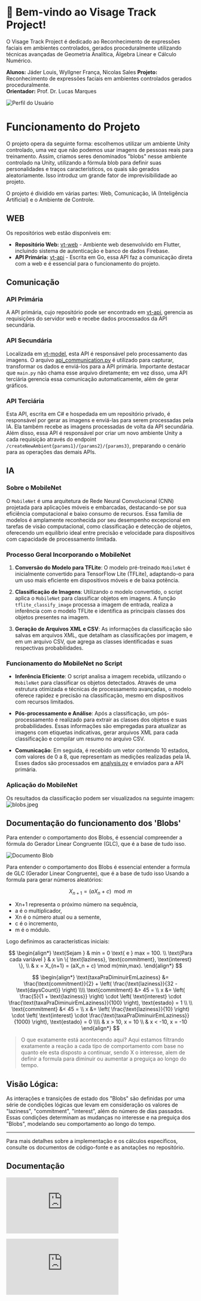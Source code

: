 # 👋 Bem-vindo ao Visage Track Project!

O Visage Track Project é dedicado ao Reconhecimento de expressões faciais em ambientes controlados, gerados proceduralmente utilizando técnicas avançadas de Geometria Analítica, Álgebra Linear e Cálculo Numérico.

**Alunos:** Jáder Louis, Wyllgner França, Nicolas Sales
**Projeto:** Reconhecimento de expressões faciais em ambientes controlados gerados proceduralmente.  
**Orientador:** Prof. Dr. Lucas Marques

![Perfil do Usuário](https://github.com/visagetrack-project/.github/blob/687927c5ac1b96ad2807e33c2aa88ed99c9fa6e5/profile/unir%201.png)
# Funcionamento do Projeto

O projeto opera da seguinte forma: escolhemos utilizar um ambiente Unity controlado, uma vez que não podemos usar imagens de pessoas reais para treinamento. Assim, criamos seres denominados "blobs" nesse ambiente controlado na Unity, utilizando a fórmula blob para definir suas personalidades e traços característicos, os quais são gerados aleatoriamente. Isso introduz um grande fator de imprevisibilidade ao projeto.

O projeto é dividido em várias partes: Web, Comunicação, IA (Inteligência Artificial) e o Ambiente de Controle.

## WEB

Os repositórios web estão disponíveis em:

- **Repositório Web:** [vt-web](https://github.com/visagetrack-project/vt-web.git) - Ambiente web desenvolvido em Flutter, incluindo sistema de autenticação e banco de dados Firebase.
- **API Primária:** [vt-api](https://github.com/visagetrack-project/vt-api.git) - Escrita em Go, essa API faz a comunicação direta com a web e é essencial para o funcionamento do projeto.

## Comunicação

### API Primária

A API primária, cujo repositório pode ser encontrado em [vt-api](https://github.com/visagetrack-project/vt-api.git), gerencia as requisições do servidor web e recebe dados processados da API secundária.

### API Secundária

Localizada em [vt-model](https://github.com/visagetrack-project/vt-model), esta API é responsável pelo processamento das imagens. O arquivo [api_communication.py](https://github.com/visagetrack-project/vt-model/blob/main/api_communication.py) é utilizado para capturar, transformar os dados e enviá-los para a API primária. Importante destacar que `main.py` não chama esse arquivo diretamente; em vez disso, uma API terciária gerencia essa comunicação automaticamente, além de gerar gráficos.

### API Terciária

Esta API, escrita em C# e hospedada em um repositório privado, é responsável por gerar as imagens e enviá-las para serem processadas pela IA. Ela também recebe as imagens processadas de volta da API secundária. Além disso, essa API é responsável por criar um novo ambiente Unity a cada requisição através do endpoint `/createNewAmbient{params1}/{params2}/{params3}`, preparando o cenário para as operações das demais APIs.

## IA

### Sobre o MobileNet

O `MobileNet` é uma arquitetura de Rede Neural Convolucional (CNN) projetada para aplicações móveis e embarcadas, destacando-se por sua eficiência computacional e baixo consumo de recursos. Essa família de modelos é amplamente reconhecida por seu desempenho excepcional em tarefas de visão computacional, como classificação e detecção de objetos, oferecendo um equilíbrio ideal entre precisão e velocidade para dispositivos com capacidade de processamento limitada.

### Processo Geral Incorporando o MobileNet

1. **Conversão do Modelo para TFLite**: O modelo pré-treinado `MobileNet` é inicialmente convertido para TensorFlow Lite (TFLite), adaptando-o para um uso mais eficiente em dispositivos móveis e de baixa potência.

2. **Classificação de Imagens**: Utilizando o modelo convertido, o script aplica o `MobileNet` para classificar objetos em imagens. A função `tflite_classify_image` processa a imagem de entrada, realiza a inferência com o modelo TFLite e identifica as principais classes dos objetos presentes na imagem.

3. **Geração de Arquivos XML e CSV**: As informações da classificação são salvas em arquivos XML, que detalham as classificações por imagem, e em um arquivo CSV, que agrega as classes identificadas e suas respectivas probabilidades.

### Funcionamento do MobileNet no Script

- **Inferência Eficiente**: O script analisa a imagem recebida, utilizando o `MobileNet` para classificar os objetos detectados. Através de uma estrutura otimizada e técnicas de processamento avançadas, o modelo oferece rapidez e precisão na classificação, mesmo em dispositivos com recursos limitados.

- **Pós-processamento e Análise**: Após a classificação, um pós-processamento é realizado para extrair as classes dos objetos e suas probabilidades. Essas informações são empregadas para atualizar as imagens com etiquetas indicativas, gerar arquivos XML para cada classificação e compilar um resumo no arquivo CSV.

- **Comunicação**: Em seguida, é recebido um vetor contendo 10 estados, com valores de 0 a 8, que representam as medições realizadas pela IA. Esses dados são processados em [analysis.py](https://github.com/visagetrack-project/vt-model/blob/main/analysis.py) e enviados para a API primária.

### Aplicação do MobileNet

Os resultados da classificação podem ser visualizados na seguinte imagem: ![blobs.jpeg](https://github.com/visagetrack-project/.github/blob/a0ad6ef25561d476ca5be027df0538b9d013afd8/profile/blobs.jpeg)


## Documentação do funcionamento dos 'Blobs'

Para entender o comportamento dos Blobs, é essencial compreender a fórmula do Gerador Linear Congruente (GLC), que é a base de tudo isso.

![Documento Blob](https://github.com/visagetrack-project/.github/blob/687927c5ac1b96ad2807e33c2aa88ed99c9fa6e5/profile/WhatsApp%20Image%202024-02-12%20at%2016.09.49.jpeg)

Para entender o comportamento dos Blobs é essencial entender a formula de GLC (Gerador Linear Congruente), que é a base de tudo isso
Usando a formula para gerar números aleatórios:

$$
X_{n+1} = (aX_n + c) \mod m
$$

- Xn+1​ representa o próximo número na sequência,
- a é o multiplicador,
- Xn​ é o número atual ou a semente,
- c é o incremento,
- m é o módulo.


Logo definimos as características iniciais:

$$
\begin{align*}
\text{Sejam } & min = 0 \text{ e } max = 100. \\
\text{Para cada variável } & x \in \{ \text{laziness}, \text{commitment}, \text{interest} \}, \\
& x = X_{n+1} = (aX_n + c) \mod m(min,max).
\end{align*}
$$

$$
\begin{align*}
\text{taxaPraDiminuirEmLaziness} &= \frac{\text{commitment}}{2} + \left( \frac{\text{laziness}}{32 - \text{daysCount}} \right) \\\\
\text{commitment} &> 45 =  \\
x &= \left( \frac{5}{1 + \text{laziness}} \right) \cdot \left( \text{interest} \cdot \frac{\text{taxaPraDiminuirEmLaziness}}{100} \right),  \text{estado} = 1 \\ \\
\text{commitment} &< 45 =  \\
x &= \left( \frac{\text{laziness}}{10} \right) \cdot \left( \text{interest} \cdot \frac{\text{taxaPraDiminuirEmLaziness}}{1000} \right), \text{estado} = 0 \\\\
& x > 10,  x = 10 \\
& x < -10,  x = -10 
\end{align*}
$$

> O que exatamente está acontecendo aqui? 
> Aqui estamos filtrando exatamente a reação a cada tipo de comportamento com base no quanto ele esta disposto a continuar, sendo X o interesse, alem de definir a formula para diminuir ou aumentar a preguiça ao longo do tempo.

## Visão Lógica:

As interações e transições de estado dos "Blobs" são definidas por uma série de condições lógicas que levam em consideração os valores de "laziness", "commitment", "interest", além do número de dias passados. Essas condições determinam as mudanças no interesse e na preguiça dos "Blobs", modelando seu comportamento ao longo do tempo.

---

Para mais detalhes sobre a implementação e os cálculos específicos, consulte os documentos de código-fonte e as anotações no repositório.


## Documentação

![Artigo Principal](https://github.com/visagetrack-project/.github/blob/93bfb7b35b5e634efa6a5b72eca85bb373121c6d/profile/Artigo%20vt.pdf)

![Artigo Shortpaper](https://github.com/visagetrack-project/.github/blob/93bfb7b35b5e634efa6a5b72eca85bb373121c6d/profile/Shortpaper%20Visage%20Track.pdf)

